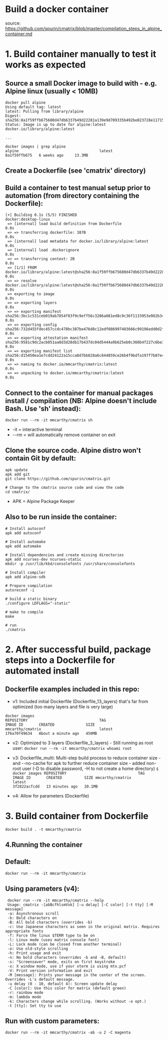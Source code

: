 # Build a docker container

source: https://github.com/spurin/cmatrix/blob/master/compilation_steps_in_alpine_container.md

# 1. Build container manually to test it works as expected

##  Source a small Docker image to build with - e.g. Alpine linux (usually < 10MB)
```
docker pull alpine
Using default tag: latest
latest: Pulling from library/alpine
Digest: sha256:8a1f59ffb675680d47db6337b49d22281a139e9d709335b492be023728e11715
Status: Image is up to date for alpine:latest
docker.io/library/alpine:latest

...

docker images | grep alpine
alpine                                    latest                                                                        8a1f59ffb675   6 weeks ago     13.3MB
```

## Create a Dockerfile (see 'cmatrix' directory)

## Build a container to test manual setup prior to automation (from directory containing the Dockerfile):
```
[+] Building 0.1s (5/5) FINISHED                                                                                  docker:desktop-linux
 => [internal] load build definition from Dockerfile                                                                              0.0s
 => => transferring dockerfile: 387B                                                                                              0.0s
 => [internal] load metadata for docker.io/library/alpine:latest                                                                  0.0s
 => [internal] load .dockerignore                                                                                                 0.0s
 => => transferring context: 2B                                                                                                   0.0s
 => [1/1] FROM docker.io/library/alpine:latest@sha256:8a1f59ffb675680d47db6337b49d22281a139e9d709335b492be023728e11715            0.0s
 => => resolve docker.io/library/alpine:latest@sha256:8a1f59ffb675680d47db6337b49d22281a139e9d709335b492be023728e11715            0.0s
 => exporting to image                                                                                                            0.0s
 => => exporting layers                                                                                                           0.0s
 => => exporting manifest sha256:3bc1c531ceb019ab7854f03f9c9eff56c3286a081ed8c9c36f1133953e982b34                                 0.0s
 => => exporting config sha256:732d455fdec457ccdc470bc387be476d8c12edf086997403666c99196edd0d2f                                   0.0s
 => => exporting attestation manifest sha256:9581c9dc2acb051aa8d3d28db17b437dc04d5444a9b625eb0c360b4f227c6be3                     0.0s
 => => exporting manifest list sha256:d15450ea1e7cdd24122a15cca8d7bb828a6c844859ce26b4f9bdfa197f7b07e4                            0.0s
 => => naming to docker.io/mmcarthy/cmatrix:latest                                                                                0.0s
 => => unpacking to docker.io/mmcarthy/cmatrix:latest                                                                             0.0s
```
##  Connect to the container for manual packages install / compilation  (NB: Alpine doesn't include Bash. Use 'sh' instead):
```
docker run --rm -it mmcarthy/cmatrix sh
```
- -it = interactive terminal
- --rm = will automatically remove container on exit

## Clone the source code. Alpine distro won't contain Git by default:
```
apk update
apk add git
git clone https://github.com/spurin/cmatrix.git

# Change to the cmatrix source code and view the code
cd cmatrix/
```
- APK = Alpine Package Keeper

## Also to be run inside the container:
```
# Install autoconf
apk add autoconf

# Install automake
apk add automake

# Install dependencies and create missing directories
apk add ncurses-dev ncurses-static
mkdir -p /usr/lib/kbd/consolefonts /usr/share/consolefonts

# Install compiler
apk add alpine-sdk

# Prepare compilation
autoreconf -i

# build a static binary
./configure LDFLAGS="-static"

# make to compile
make

# run
./cmatrix
```

# 2. After successful build, package steps into a Dockerfile for automated install


## Dockerfile examples included in this repo:
- v1: Included initial Dockerfile (Dockerfile_13_layers) that's far from optimized (too many layers and file is very large)
```
docker images
REPOSITORY                                TAG                                                                           IMAGE ID       CREATED              SIZE
mmcarthy/cmatrix                          latest                                                                        1f6a70f49634   About a minute ago   450MB
```
- v2: Optimized to 3 layers (Dockerfile_3_layers)
      - Still running as root user:
      ```
      docker run --rm -it mmcarthy/cmatrix whoami
      root
      ```
- v3: Dockerfile_multi: Multi-step build process to reduce container size
      - and --no-cache for apk to further  reduce container size
      - added non-root user (-D to disable password, -H to not create a home directory)
      ```
      $ docker images
      REPOSITORY                                TAG                                                                           IMAGE ID       CREATED          SIZE
      mmcarthy/cmatrix                          latest                                                                        3f2822acfcdd   13 minutes ago   20.1MB
      ```

- v4: Allow for parameters (Dockerfile)

# 3. Build container from Dockerfile
```
docker build . -t mmcarthy/cmatrix
```

## 4.Running the container

## Default:
```
docker run --rm -it mmcarthy/cmatrix
```

## Using parameters (v4):
```
 docker run --rm -it mmcarthy/cmatrix --help
 Usage: cmatrix -[abBcfhlsmVxk] [-u delay] [-C color] [-t tty] [-M message]
 -a: Asynchronous scroll
 -b: Bold characters on
 -B: All bold characters (overrides -b)
 -c: Use Japanese characters as seen in the original matrix. Requires appropriate fonts
 -f: Force the linux $TERM type to be on
 -l: Linux mode (uses matrix console font)
 -L: Lock mode (can be closed from another terminal)
 -o: Use old-style scrolling
 -h: Print usage and exit
 -n: No bold characters (overrides -b and -B, default)
 -s: "Screensaver" mode, exits on first keystroke
 -x: X window mode, use if your xterm is using mtx.pcf
 -V: Print version information and exit
 -M [message]: Prints your message in the center of the screen. Overrides -L's default message.
 -u delay (0 - 10, default 4): Screen update delay
 -C [color]: Use this color for matrix (default green)
 -r: rainbow mode
 -m: lambda mode
 -k: Characters change while scrolling. (Works without -o opt.)
 -t [tty]: Set tty to use
```

## Run with custom parameters:
```
docker run --rm -it mmcarthy/cmatrix -ab -u 2 -C magenta
```
